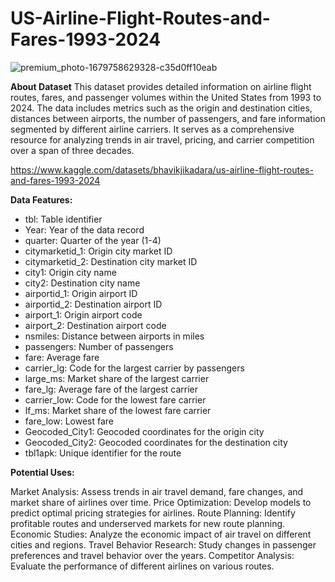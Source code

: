 # US-Airline-Flight-Routes-and-Fares-1993-2024


![premium_photo-1679758629328-c35d0ff10eab](https://github.com/user-attachments/assets/a7a49e89-5dc2-4e60-bb94-1ca43e77ec96)


**About Dataset**
This dataset provides detailed information on airline flight routes, fares, and passenger volumes within the United States from 1993 to 2024. The data includes metrics such as the origin and destination cities, distances between airports, the number of passengers, and fare information segmented by different airline carriers. It serves as a comprehensive resource for analyzing trends in air travel, pricing, and carrier competition over a span of three decades.


https://www.kaggle.com/datasets/bhavikjikadara/us-airline-flight-routes-and-fares-1993-2024

**Data Features:**

* tbl: Table identifier
* Year: Year of the data record
* quarter: Quarter of the year (1-4)
* citymarketid_1: Origin city market ID
* citymarketid_2: Destination city market ID
* city1: Origin city name
* city2: Destination city name
* airportid_1: Origin airport ID
* airportid_2: Destination airport ID
* airport_1: Origin airport code
* airport_2: Destination airport code
* nsmiles: Distance between airports in miles
* passengers: Number of passengers
* fare: Average fare
* carrier_lg: Code for the largest carrier by passengers
* large_ms: Market share of the largest carrier
* fare_lg: Average fare of the largest carrier
* carrier_low: Code for the lowest fare carrier
* lf_ms: Market share of the lowest fare carrier
* fare_low: Lowest fare
* Geocoded_City1: Geocoded coordinates for the origin city
* Geocoded_City2: Geocoded coordinates for the destination city
* tbl1apk: Unique identifier for the route


**Potential Uses:**

Market Analysis: Assess trends in air travel demand, fare changes, and market share of airlines over time.
Price Optimization: Develop models to predict optimal pricing strategies for airlines.
Route Planning: Identify profitable routes and underserved markets for new route planning.
Economic Studies: Analyze the economic impact of air travel on different cities and regions.
Travel Behavior Research: Study changes in passenger preferences and travel behavior over the years.
Competitor Analysis: Evaluate the performance of different airlines on various routes.
